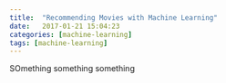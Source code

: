 ```yaml
---
title:  "Recommending Movies with Machine Learning"
date:   2017-01-21 15:04:23
categories: [machine-learning]
tags: [machine-learning]
---
```


SOmething something something